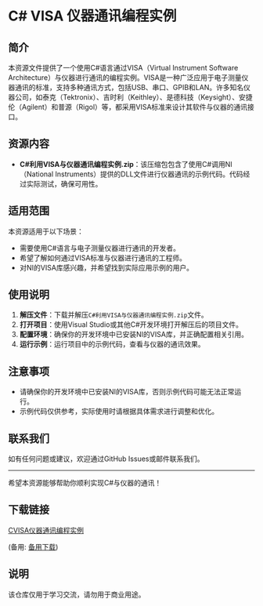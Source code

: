 # C# VISA 仪器通讯编程实例

## 简介

本资源文件提供了一个使用C#语言通过VISA（Virtual Instrument Software Architecture）与仪器进行通讯的编程实例。VISA是一种广泛应用于电子测量仪器通讯的标准，支持多种通讯方式，包括USB、串口、GPIB和LAN。许多知名仪器公司，如泰克（Tektronix）、吉时利（Keithley）、是德科技（Keysight）、安捷伦（Agilent）和普源（Rigol）等，都采用VISA标准来设计其软件与仪器的通讯接口。

## 资源内容

- **C#利用VISA与仪器通讯编程实例.zip**：该压缩包包含了使用C#调用NI（National Instruments）提供的DLL文件进行仪器通讯的示例代码。代码经过实际测试，确保可用性。

## 适用范围

本资源适用于以下场景：

- 需要使用C#语言与电子测量仪器进行通讯的开发者。
- 希望了解如何通过VISA标准与仪器进行通讯的工程师。
- 对NI的VISA库感兴趣，并希望找到实际应用示例的用户。

## 使用说明

1. **解压文件**：下载并解压`C#利用VISA与仪器通讯编程实例.zip`文件。
2. **打开项目**：使用Visual Studio或其他C#开发环境打开解压后的项目文件。
3. **配置环境**：确保你的开发环境中已安装NI的VISA库，并正确配置相关引用。
4. **运行示例**：运行项目中的示例代码，查看与仪器的通讯效果。

## 注意事项

- 请确保你的开发环境中已安装NI的VISA库，否则示例代码可能无法正常运行。
- 示例代码仅供参考，实际使用时请根据具体需求进行调整和优化。

## 联系我们

如有任何问题或建议，欢迎通过GitHub Issues或邮件联系我们。

---

希望本资源能够帮助你顺利实现C#与仪器的通讯！

## 下载链接
[CVISA仪器通讯编程实例](https://pan.quark.cn/s/08f44666db36) 

(备用: [备用下载](https://pan.baidu.com/s/15CP-7sgInTrpbVUaHg8LWA?pwd=1234))

## 说明

该仓库仅用于学习交流，请勿用于商业用途。
